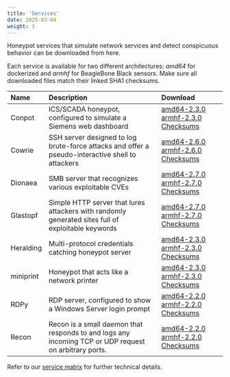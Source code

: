 ```yaml
---
title: 'Services'
date: 2025-03-04
weight: 3
---
```


Honeypot services that simulate network services and detect conspicuous behavior can be downloaded from here.

<!--more-->
Each service is available for two different architectures: *amd64* for dockerized and *armhf* for BeagleBone Black sensors. Make sure all downloaded files match their linked SHA1 checksums.

| Name      | Description                                                                                           | Download                                                                                                                                                                                                                                                                                                                       |
|:----------|:------------------------------------------------------------------------------------------------------|:-------------------------------------------------------------------------------------------------------------------------------------------------------------------------------------------------------------------------------------------------------------------------------------------------------------------------------|
| Conpot    | ICS/SCADA honeypot, configured to simulate a Siemens web dashboard                                    | [amd64-2.3.0](https://github.com/HoneySens/honeysens/releases/download/2.8.0/HoneySens-conpot-amd64-2.3.0.tar.gz) [armhf-2.3.0](https://github.com/HoneySens/honeysens/releases/download/2.8.0/HoneySens-conpot-armhf-2.3.0.tar.gz) [Checksums](https://github.com/HoneySens/honeysens/releases/download/2.8.0/sha1sums)       |
| Cowrie    | SSH server designed to log brute-force attacks and offer a pseudo-interactive shell to attackers      | [amd64-2.6.0](https://github.com/HoneySens/honeysens/releases/download/2.8.0/HoneySens-cowrie-amd64-2.6.0.tar.gz) [armhf-2.6.0](https://github.com/HoneySens/honeysens/releases/download/2.8.0/HoneySens-cowrie-armhf-2.6.0.tar.gz) [Checksums](https://github.com/HoneySens/honeysens/releases/download/2.8.0/sha1sums)       |
| Dionaea   | SMB server that recognizes various exploitable CVEs                                                   | [amd64-2.7.0](https://github.com/HoneySens/honeysens/releases/download/2.8.0/HoneySens-dionaea-amd64-2.7.0.tar.gz) [armhf-2.7.0](https://github.com/HoneySens/honeysens/releases/download/2.8.0/HoneySens-dionaea-armhf-2.7.0.tar.gz) [Checksums](https://github.com/HoneySens/honeysens/releases/download/2.8.0/sha1sums)     |
| Glastopf  | Simple HTTP server that lures attackers with randomly generated sites full of exploitable keywords    | [amd64-2.7.0](https://github.com/HoneySens/honeysens/releases/download/2.8.0/HoneySens-glastopf-amd64-2.7.0.tar.gz) [armhf-2.7.0](https://github.com/HoneySens/honeysens/releases/download/2.8.0/HoneySens-glastopf-armhf-2.7.0.tar.gz) [Checksums](https://github.com/HoneySens/honeysens/releases/download/2.8.0/sha1sums)   |
| Heralding | Multi-protocol credentials catching honeypot server                                                   | [amd64-2.3.0](https://github.com/HoneySens/honeysens/releases/download/2.8.0/HoneySens-Heralding-amd64-2.3.0.tar.gz) [armhf-2.3.0](https://github.com/HoneySens/honeysens/releases/download/2.8.0/HoneySens-Heralding-armhf-2.3.0.tar.gz) [Checksums](https://github.com/HoneySens/honeysens/releases/download/2.8.0/sha1sums) |
| miniprint | Honeypot that acts like a network printer                                                             | [amd64-2.3.0](https://github.com/HoneySens/honeysens/releases/download/2.8.0/HoneySens-miniprint-amd64-2.3.0.tar.gz) [armhf-2.3.0](https://github.com/HoneySens/honeysens/releases/download/2.8.0/HoneySens-miniprint-armhf-2.3.0.tar.gz) [Checksums](https://github.com/HoneySens/honeysens/releases/download/2.8.0/sha1sums) |
| RDPy      | RDP server, configured to show a Windows Server login prompt                                          | [amd64-2.2.0](https://github.com/HoneySens/honeysens/releases/download/2.8.0/HoneySens-RDPy-amd64-2.2.0.tar.gz) [armhf-2.2.0](https://github.com/HoneySens/honeysens/releases/download/2.8.0/HoneySens-RDPy-armhf-2.2.0.tar.gz) [Checksums](https://github.com/HoneySens/honeysens/releases/download/2.8.0/sha1sums)           |
| Recon     | Recon is a small daemon that responds to and logs any incoming TCP or UDP request on arbitrary ports. | [amd64-2.2.0](https://github.com/HoneySens/honeysens/releases/download/2.8.0/HoneySens-recon-amd64-2.2.0.tar.gz) [armhf-2.2.0](https://github.com/HoneySens/honeysens/releases/download/2.8.0/HoneySens-recon-armhf-2.2.0.tar.gz) [Checksums](https://github.com/HoneySens/honeysens/releases/download/2.8.0/sha1sums)         |

Refer to our [service matrix](https://github.com/HoneySens/honeysens/tree/master/sensor/services) for further technical details.